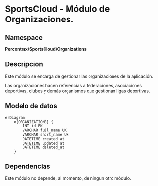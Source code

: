 # SportsCloud - Módulo de Organizaciones.

## Namespace

**Percontmx\SportsCloud\Organizations**

## Descripción

Este módulo se encarga de gestionar las organizaciones de la aplicación.

Las organizaciones hacen referencias a federaciones, asociaciones deportivas, clubes y demás organismos que gestionan ligas deportivas.

## Modelo de datos

```mermaid
erDiagram
    o[ORGANIZATIONS] {
        INT id PK 
        VARCHAR full_name UK 
        VARCHAR short_name UK 
        DATETIME created_at 
        DATETIME updated_at 
        DATETIME deleted_at 
    }
```

## Dependencias

Este módulo no depende, al momento, de ningun otro módulo.
